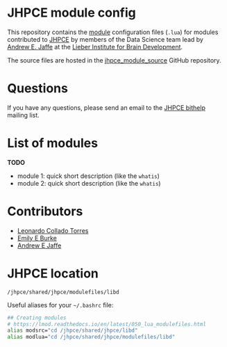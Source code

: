 # JHPCE module config

This repository contains the [module](https://lmod.readthedocs.io/) configuration files (`.lua`) for modules contributed to [JHPCE](http://www.jhpce.jhu.edu/) by members of the Data Science team lead by [Andrew E. Jaffe](http://aejaffe.com/) at the [Lieber Institute for Brain Development](https://www.libd.org/).

The source files are hosted in the [jhpce_module_source](https://github.com/LieberInstitute/jhpce_module_source) GitHub repository.

# Questions

If you have any questions, please send an email to the [JHPCE bithelp](mailto:bithelp@lists.johnshopkins.edu) mailing list.

# List of modules

__TODO__

* module 1: quick short description (like the `whatis`)
* module 2: quick short description (like the `whatis`)

# Contributors

- [Leonardo Collado Torres](http://lcolladotor.github.io)
- [Emily E Burke](https://www.libd.org/team/emily-e-burke/)
- [Andrew E Jaffe](http://aejaffe.com/)

# JHPCE location

`/jhpce/shared/jhpce/modulefiles/libd`

Useful aliases for your `~/.bashrc` file:

```bash
## Creating modules
# https://lmod.readthedocs.io/en/latest/050_lua_modulefiles.html
alias modsrc="cd /jhpce/shared/jhpce/libd"
alias modlua="cd /jhpce/shared/jhpce/modulefiles/libd"
```
